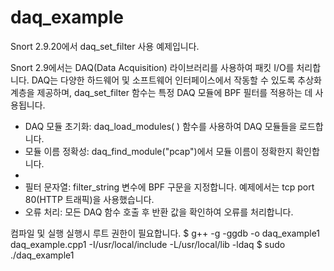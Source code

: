 # daq_example
Snort 2.9.20에서 daq_set_filter 사용 예제입니다.

Snort 2.9에서는 DAQ(Data Acquisition) 라이브러리를 사용하여 패킷 I/O를 처리합니다. 
DAQ는 다양한 하드웨어 및 소프트웨어 인터페이스에서 작동할 수 있도록 추상화 계층을 제공하며, daq_set_filter 함수는 특정 DAQ 모듈에 BPF 필터를 적용하는 데 사용됩니다. 

- DAQ 모듈 초기화: daq_load_modules( ) 함수를 사용하여 DAQ 모듈들을 로드합니다.
- 모듈 이름 정확성: daq_find_module("pcap")에서 모듈 이름이 정확한지 확인합니다.
- 
- 필터 문자열: filter_string 변수에 BPF 구문을 지정합니다. 예제에서는 tcp port 80(HTTP 트래픽)을 사용했습니다.
- 오류 처리: 모든 DAQ 함수 호출 후 반환 값을 확인하여 오류를 처리합니다.

컴파일 및 실행
실행시 루트 권한이 필요합니다.
 $ g++ -g -ggdb -o daq_example1  daq_example.cpp1 -I/usr/local/include -L/usr/local/lib -ldaq
 $ sudo ./daq_example1
